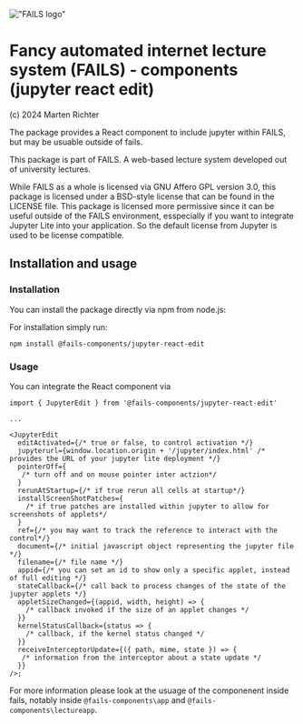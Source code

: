 !["FAILS logo"](https://github.com/fails-components/jupyterfails/failslogo.svg)

# Fancy automated internet lecture system (**FAILS**) - components (jupyter react edit)

(c) 2024 Marten Richter

The package provides a React component to include jupyter within FAILS, but may be usuable outside of fails.

This package is part of FAILS.
A web-based lecture system developed out of university lectures.

While FAILS as a whole is licensed via GNU Affero GPL version 3.0, this package is licensed under a BSD-style license that can be found in the LICENSE file.
This package is licensed more permissive since it can be useful outside of the FAILS environment, esspecially if you want to integrate Jupyter Lite into your application.
So the default license from Jupyter is used to be license compatible.

## Installation and usage

### Installation

You can install the package directly via npm from node.js:

For installation simply run:

```
npm install @fails-components/jupyter-react-edit
```

### Usage

You can integrate the React component via

```
import { JupyterEdit } from '@fails-components/jupyter-react-edit'

...

<JupyterEdit
  editActivated={/* true or false, to control activation */}
  jupyterurl={window.location.origin + '/jupyter/index.html' /* provides the URL of your jupyter lite deployment */}
  pointerOff={
   /* turn off and on mouse pointer inter actzion*/
  }
  rerunAtStartup={/* if true rerun all cells at startup*/}
  installScreenShotPatches={
    /* if true patches are installed within jupyter to allow for screenshots of applets*/
  }
  ref={/* you may want to track the reference to interact with the control*/}
  document={/* initial javascript object representing the jupyter file */}
  filename={/* file name */}
  appid={/* you can set an id to show only a specific applet, instead of full editing */}
  stateCallback={/* call back to process changes of the state of the jupyter applets */}
  appletSizeChanged={(appid, width, height) => {
    /* callback invoked if the size of an applet changes */
  }}
  kernelStatusCallback={status => {
    /* callback, if the kernel status changed */
  }}
  receiveInterceptorUpdate={({ path, mime, state }) => {
   /* information from the interceptor about a state update */
  }}
/>;

```

For more information please look at the usuage of the componenent inside fails, notably inside `@fails-components\app` and `@fails-components\lectureapp`.
